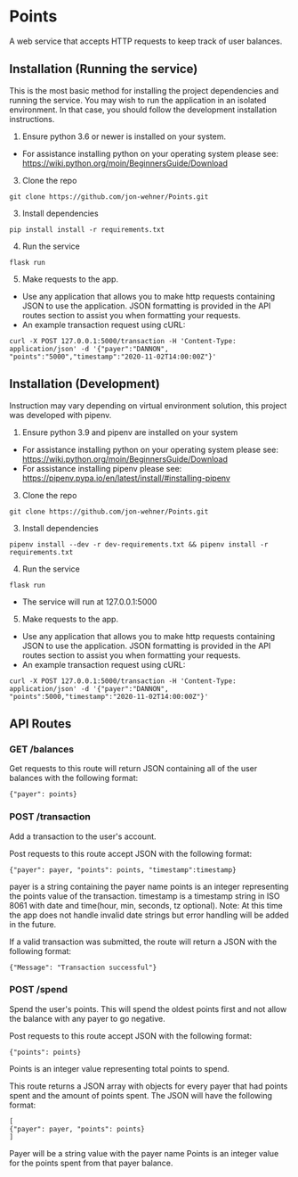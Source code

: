 # Points
A web service that accepts HTTP requests to keep track of user balances.

## Installation (Running the service)
This is the most basic method for installing the project dependencies and running the service. You may wish to run the application in an isolated environment. In that case, you should follow the development installation instructions. 
1. Ensure python 3.6 or newer is installed on your system.
- For assistance installing python on your operating system please see: https://wiki.python.org/moin/BeginnersGuide/Download
3. Clone the repo
  ```
  git clone https://github.com/jon-wehner/Points.git
  ```
3. Install dependencies
  ```
  pip install install -r requirements.txt
  ```
4. Run the service
  ```
  flask run
  ```
5. Make requests to the app.
- Use any application that allows you to make http requests containing JSON to use the application. JSON formatting is provided in the API routes section to assist you when formatting your requests.
- An example transaction request using cURL:
```
curl -X POST 127.0.0.1:5000/transaction -H 'Content-Type: application/json' -d '{"payer":"DANNON", "points":"5000","timestamp":"2020-11-02T14:00:00Z"}'
```
## Installation (Development)
Instruction may vary depending on virtual environment solution, this project was developed with pipenv. 
1. Ensure python 3.9 and pipenv are installed on your system
- For assistance installing python on your operating system please see: https://wiki.python.org/moin/BeginnersGuide/Download
- For assistance installing pipenv please see: https://pipenv.pypa.io/en/latest/install/#installing-pipenv
3. Clone the repo
  ```
  git clone https://github.com/jon-wehner/Points.git

  ```
3. Install dependencies
  ```
  pipenv install --dev -r dev-requirements.txt && pipenv install -r requirements.txt
  ```
4. Run the service
  ```
  flask run
  ```
- The service will run at 127.0.0.1:5000
5. Make requests to the app.
- Use any application that allows you to make http requests containing JSON to use the application. JSON formatting is provided in the API routes section to assist you when formatting your requests.
- An example transaction request using cURL:
```
curl -X POST 127.0.0.1:5000/transaction -H 'Content-Type: application/json' -d '{"payer":"DANNON", "points":5000,"timestamp":"2020-11-02T14:00:00Z"}'
```
## API Routes
### GET /balances
Get requests to this route will return JSON containing all of the user balances with the following format:
```
{"payer": points}
```
### POST /transaction
Add a transaction to the user's account.

Post requests to this route accept JSON with the following format:
```
{"payer": payer, "points": points, "timestamp":timestamp}
```
payer is a string containing the payer name
points is an integer representing the points value of the transaction.
timestamp is a timestamp string in ISO 8061 with date and time(hour, min, seconds, tz optional). Note: At this time the app does not handle invalid date strings but error handling will be added in the future. 

If a valid transaction was submitted, the route will return a JSON with the following format:
```
{"Message": "Transaction successful"}
```

### POST /spend
Spend the user's points. This will spend the oldest points first and not allow the balance with any payer to go negative.

Post requests to this route accept JSON with the following format:
```
{"points": points}
```
Points is an integer value representing total points to spend.

This route returns a JSON array with objects for every payer that had points spent and the amount of points spent. The JSON will have the following format:
```
[
{"payer": payer, "points": points}
]
```
Payer will be a string value with the payer name
Points is an integer value for the points spent from that payer balance.
